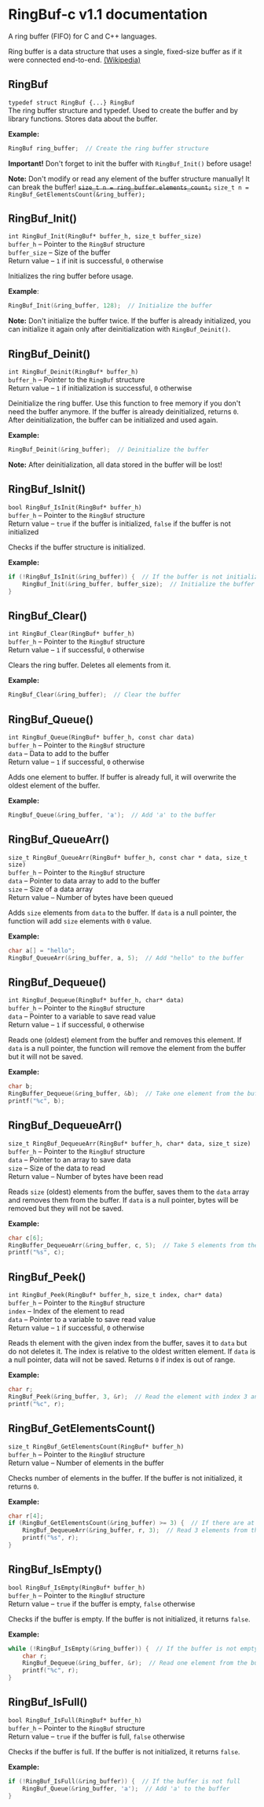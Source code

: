 # RingBuf-c v1.1 documentation

A ring buffer (FIFO) for C and C++ languages. 

Ring buffer is a data structure that uses a single, fixed-size buffer as if it were connected end-to-end. [\(Wikipedia\)](https://en.wikipedia.org/wiki/Circular_buffer)

## RingBuf
`typedef struct RingBuf {...} RingBuf`  
The ring buffer structure and typedef. Used to create the buffer and by library functions. Stores data about the buffer. 

**Example:**   
```c
RingBuf ring_buffer;  // Create the ring buffer structure
```

**Important!** Don't forget to init the buffer with `RingBuf_Init()` before usage! 

**Note:** Don't modify or read any element of the buffer structure manually! It can break the buffer! ~~`size_t n = ring_buffer.elements_count;`~~ `size_t n = RingBuf_GetElementsCount(&ring_buffer);`

## RingBuf_Init()
`int RingBuf_Init(RingBuf* buffer_h, size_t buffer_size)`  
`buffer_h` – Pointer to the `RingBuf` structure  
`buffer_size` – Size of the buffer  
Return value – `1` if init is successful, `0` otherwise

Initializes the ring buffer before usage. 

**Example**:   
```c
RingBuf_Init(&ring_buffer, 128);  // Initialize the buffer
```

**Note:** Don't initialize the buffer twice. If the buffer is already initialized, you can initialize it again only after deinitialization with `RingBuf_Deinit()`. 

## RingBuf_Deinit()
`int RingBuf_Deinit(RingBuf* buffer_h)`  
`buffer_h` – Pointer to the `RingBuf` structure  
Return value – `1` if initialization is successful, `0` otherwise

Deinitialize the ring buffer. Use this function to free memory if you don't need the buffer anymore. If the buffer is already deinitialized, returns `0`. After deinitialization, the buffer can be initialized and used again. 

**Example:**   
```c
RingBuf_Deinit(&ring_buffer);  // Deinitialize the buffer
```

**Note:** After deinitialization, all data stored in the buffer will be lost! 

## RingBuf_IsInit()
`bool RingBuf_IsInit(RingBuf* buffer_h)`  
`buffer_h` – Pointer to the `RingBuf` structure  
Return value – `true` if the buffer is initialized, `false` if the buffer is not initialized

Checks if the buffer structure is initialized. 

**Example:**   
```c
if (!RingBuf_IsInit(&ring_buffer)) {  // If the buffer is not initialized
    RingBuf_Init(&ring_buffer, buffer_size);  // Initialize the buffer
}
```

## RingBuf_Clear()
`int RingBuf_Clear(RingBuf* buffer_h)`  
`buffer_h` – Pointer to the `RingBuf` structure  
Return value – `1` if successful, `0` otherwise

Clears the ring buffer. Deletes all elements from it. 

**Example:**   
```c
RingBuf_Clear(&ring_buffer);  // Clear the buffer
```

## RingBuf_Queue()
`int RingBuf_Queue(RingBuf* buffer_h, const char data)`  
`buffer_h` – Pointer to the `RingBuf` structure  
`data` – Data to add to the buffer  
Return value – `1` if successful, `0` otherwise

Adds one element to buffer. If buffer is already full, it will overwrite the oldest element of the buffer. 

**Example:**   
```c
RingBuf_Queue(&ring_buffer, 'a');  // Add 'a' to the buffer
```

## RingBuf_QueueArr()
`size_t RingBuf_QueueArr(RingBuf* buffer_h, const char * data, size_t size)`  
`buffer_h` – Pointer to the `RingBuf` structure  
`data` – Pointer to data array to add to the buffer  
`size` – Size of a data array  
Return value – Number of bytes have been queued

Adds `size` elements from `data` to the buffer. If `data` is a null pointer, the function will add `size` elements with `0` value. 

**Example:**   
```c
char a[] = "hello";
RingBuf_QueueArr(&ring_buffer, a, 5);  // Add "hello" to the buffer
```

## RingBuf_Dequeue()
`int RingBuf_Dequeue(RingBuf* buffer_h, char* data)`  
`buffer_h` – Pointer to the `RingBuf` structure  
`data` – Pointer to a variable to save read value  
Return value – `1` if successful, `0` otherwise

Reads one (oldest) element from the buffer and removes this element. If `data` is a null pointer, the function will remove the element from the buffer but it will not be saved. 

**Example:**   
```c
char b;
RingBuffer_Dequeue(&ring_buffer, &b);  // Take one element from the buffer and save to b
printf("%c", b);
```

## RingBuf_DequeueArr()
`size_t RingBuf_DequeueArr(RingBuf* buffer_h, char* data, size_t size)`  
`buffer_h` – Pointer to the `RingBuf` structure  
`data` – Pointer to an array to save data  
`size` – Size of the data to read  
Return value – Number of bytes have been read

Reads `size` (oldest) elements from the buffer, saves them to the `data` array and removes them from the buffer. If `data` is a null pointer, bytes will be removed but they will not be saved. 

**Example:**   
```c
char c[6];
RingBuffer_DequeueArr(&ring_buffer, c, 5);  // Take 5 elements from the buffer and save to c
printf("%s", c);
```

## RingBuf_Peek()
`int RingBuf_Peek(RingBuf* buffer_h, size_t index, char* data)`  
`buffer_h` – Pointer to the `RingBuf` structure  
`index` – Index of the element to read  
`data` – Pointer to a variable to save read value  
Return value – `1` if successful, `0` otherwise

Reads th element with the given index from the buffer, saves it to `data` but do not deletes it. The index is relative to the oldest written element. If `data` is a null pointer, data will not be saved. Returns `0` if index is out of range. 

**Example:**   
```c
char r;
RingBuf_Peek(&ring_buffer, 3, &r);  // Read the element with index 3 and save it to r
printf("%c", r);
```

## RingBuf_GetElementsCount()
`size_t RingBuf_GetElementsCount(RingBuf* buffer_h)`  
`buffer_h` – Pointer to the `RingBuf` structure  
Return value – Number of elements in the buffer

Checks number of elements in the buffer. If the buffer is not initialized, it returns `0`. 

**Example:**   
```c
char r[4];
if (RingBuf_GetElementsCount(&ring_buffer) >= 3) {  // If there are at least 3 elements in the buffer
    RingBuf_DequeueArr(&ring_buffer, r, 3);  // Read 3 elements from the buffer
	printf("%s", r);
}
```

## RingBuf_IsEmpty()
`bool RingBuf_IsEmpty(RingBuf* buffer_h)`  
`buffer_h` – Pointer to the `RingBuf` structure  
Return value – `true` if the buffer is empty, `false` otherwise

Checks if the buffer is empty. If the buffer is not initialized, it returns `false`. 

**Example:**   
```c
while (!RingBuf_IsEmpty(&ring_buffer)) {  // If the buffer is not empty
    char r;
	RingBuf_Dequeue(&ring_buffer, &r);  // Read one element from the buffer
	printf("%c", r);
}
```

## RingBuf_IsFull()
`bool RingBuf_IsFull(RingBuf* buffer_h)`  
`buffer_h` – Pointer to the `RingBuf` structure  
Return value – `true` if the buffer is full, `false` otherwise

Checks if the buffer is full. If the buffer is not initialized, it returns `false`. 

**Example:**   
```c
if (!RingBuf_IsFull(&ring_buffer)) {  // If the buffer is not full
    RingBuf_Queue(&ring_buffer, 'a');  // Add 'a' to the buffer
}
```
